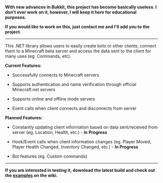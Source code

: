 **With new advances in Bukkit, this project has become basically useless. I don't ever work on it, however, I will keep it here for educational purposes.**

**If you would like to work on this, just contact me and I'll add you to the project.**


---


This .NET library allows users to easily create bots or other clients, connect them to a Minecraft beta server and access the data sent to the client for many uses (eg. Commands, etc).

**Current Features:**
  * Successfully connects to Minecraft servers

  * Supports authentication and name verification through official Minecraft.net servers

  * Supports online and offline mode servers

  * Event calls when client connects and disconnects from server


**Planned Features:**
  * Constantly updating client information based on data sent/received from server (eg. Location, Health, etc.) - **In Progress**

  * Hook/Event calls when client information changes (eg. Player Moved, Player Health Changed, Inventory Changed, etc.) - **In Progress**

  * Bot features (eg. Custom commands)


---


**If you are interested in testing it, download the latest build and check out the [examples](http://code.google.com/p/mcsharpclient/wiki/Examples) on the wiki.**